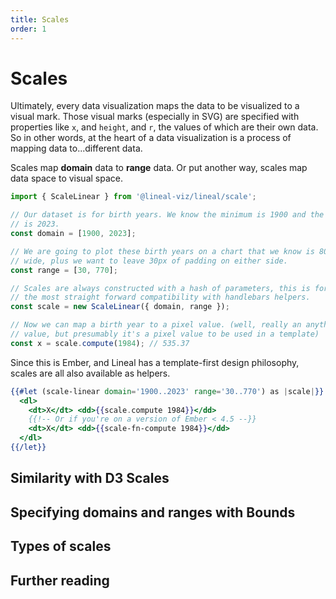 ```yaml
---
title: Scales
order: 1
---
```


# Scales

Ultimately, every data visualization maps the data to be visualized to a visual mark. Those visual marks (especially in SVG) are specified with properties like `x`, and `height`, and `r`, the values of which are their own data. So in other words, at the heart of a data visualization is a process of mapping data to...different data.

Scales map **domain** data to **range** data. Or put another way, scales map data space to visual space.

```js
import { ScaleLinear } from '@lineal-viz/lineal/scale';

// Our dataset is for birth years. We know the minimum is 1900 and the maximum
// is 2023.
const domain = [1900, 2023];

// We are going to plot these birth years on a chart that we know is 800px
// wide, plus we want to leave 30px of padding on either side.
const range = [30, 770];

// Scales are always constructed with a hash of parameters, this is for
// the most straight forward compatibility with handlebars helpers.
const scale = new ScaleLinear({ domain, range });

// Now we can map a birth year to a pixel value. (well, really an anything
// value, but presumably it's a pixel value to be used in a template)
const x = scale.compute(1984); // 535.37
```

Since this is Ember, and Lineal has a template-first design philosophy, scales are all also available as helpers.

```hbs 
{{#let (scale-linear domain='1900..2023' range='30..770') as |scale|}}
  <dl>
    <dt>X</dt> <dd>{{scale.compute 1984}}</dd>
    {{!-- Or if you're on a version of Ember < 4.5 --}}
    <dt>X</dt> <dd>{{scale-fn-compute 1984}}</dd>
  </dl>
{{/let}}
```

## Similarity with D3 Scales

## Specifying domains and ranges with Bounds

## Types of scales

## Further reading
